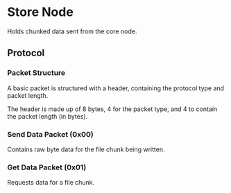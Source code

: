 # Store Node
Holds chunked data sent from the core node.

## Protocol
### Packet Structure
A basic packet is structured with a header, containing the protocol type and packet length.

The header is made up of 8 bytes, 4 for the packet type, and 4 to contain the packet length (in bytes).

### Send Data Packet (0x00)
Contains raw byte data for the file chunk being written.

### Get Data Packet (0x01)
Requests data for a file chunk.